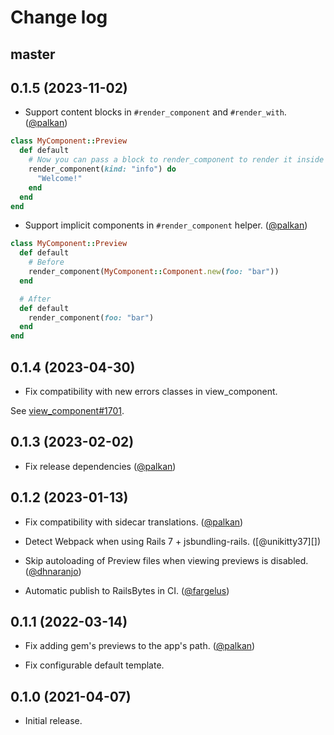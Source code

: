 # Change log

## master

## 0.1.5 (2023-11-02)

- Support content blocks in `#render_component` and `#render_with`. ([@palkan][])

```ruby
class MyComponent::Preview
  def default
    # Now you can pass a block to render_component to render it inside the component:
    render_component(kind: "info") do
      "Welcome!"
    end
  end
end
```

- Support implicit components in `#render_component` helper. ([@palkan][])

```ruby
class MyComponent::Preview
  def default
    # Before
    render_component(MyComponent::Component.new(foo: "bar"))
  end

  # After
  def default
    render_component(foo: "bar")
  end
end
```

## 0.1.4 (2023-04-30)

- Fix compatibility with new errors classes in view_component.

See [view_component#1701](https://github.com/ViewComponent/view_component/pull/1701).

## 0.1.3 (2023-02-02)

- Fix release dependencies ([@palkan][])

## 0.1.2 (2023-01-13)

- Fix compatibility with sidecar translations. ([@palkan][])

- Detect Webpack when using Rails 7 + jsbundling-rails. ([@unikitty37][])

- Skip autoloading of Preview files when viewing previews is disabled. ([@dhnaranjo][])

- Automatic publish to RailsBytes in CI. ([@fargelus][])

## 0.1.1 (2022-03-14)

- Fix adding gem's previews to the app's path. ([@palkan][])

- Fix configurable default template.

## 0.1.0 (2021-04-07)

- Initial release.

[@palkan]: https://github.com/palkan
[@fargelus]: https://github.com/fargelus
[@dhnaranjo]: https://github.com/dhnaranjo
